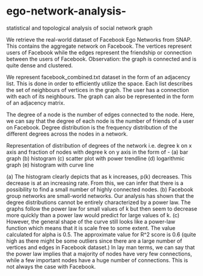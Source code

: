 # ego-network-analysis-
statistical and topological analysis of social network graph

We retrieve the real-world dataset of Facebook Ego Networks from SNAP. This contains the aggregate network on Facebook. The vertices represent users of Facebook while the edges represent the friendship or connection between the users of Facebook.
Observation: the graph is connected and is quite dense and clustered.

We represent facebook_combined.txt dataset in the form of an adjacency list. This is done in order to efficiently utilize the space. Each list describes the set of neighbours of vertices in the graph. The user has a connection with each of its neighbours. The graph can also be represented in the form of an adjacency matrix. 

The degree of a node is the number of edges connected to the node. Here, we can say that the degree of each node is the number of friends of a user on Facebook. Degree distribution is the frequency distribution of the different degrees across the nodes in a network.

Representation of distribution of degrees of the network i.e. degree k on x axis and fraction of nodes with degree k on y axis in the form of -
(a)	bar graph
(b)	 histogram
(c)	 scatter plot with power trendline 
(d)	logarithmic graph 
(e)	histogram with curve line

(a) The histogram clearly depicts that as k increases, p(k) decreases. This decrease is at an increasing rate. From this, we can infer that there is a possibility to find a small number of highly connected nodes. 
(b)	Facebook group networks are small-world networks. Our analysis has shown that the degree distributions cannot be entirely characterized by a power law. The graphs follow the power law for small values of k but then seem to decrease more quickly than a power law would predict for large values of k.
(c)	However, the general shape of the curve still looks like a power-law function which means that it is scale free to some extent. The value calculated for alpha is 0.5. The approximate value for R^2 score is 0.6 (quite high as there might be some outliers since there are a large number of vertices and edges in Facebook dataset.)
In lay man terms, we can say that the power law implies that a majority of nodes have very few connections, while a few important nodes have a huge number of connections. This is not always the case with Facebook. 
